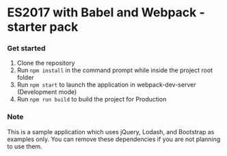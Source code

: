 # ES2017 with Babel and Webpack - starter pack

### Get started
1. Clone the repository
2. Run `npm install` in the command prompt while inside the project root folder
3. Run `npm start` to launch the application in webpack-dev-server (Development mode)
4. Run `npm run build` to build the project for Production

### Note
This is a sample application which uses jQuery, Lodash, and Bootstrap as examples only. You can remove these dependencies if you are not planning to use them.
